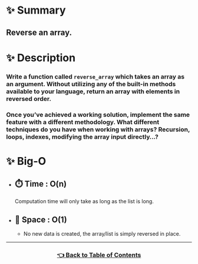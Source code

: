 # ✨ Summary
## Reverse an array.

# ✨ Description
### Write a function called `reverse_array` which takes an array as an argument. Without utilizing any of the built-in methods available to your language, return an array with elements in reversed order.

### Once you’ve achieved a working solution, implement the same feature with a different methodology. What different techniques do you have when working with arrays? Recursion, loops, indexes, modifying the array input directly…?

# ✨ Big-O
  - ## ⏱️ Time : O(n)
    Computation time will only take as long as the list is long.
  - ## 💾 Space : O(1)
    - No new data is created, the array/list is simply reversed in place.

-------------------------------------

<h3 align="center"><a href="../../../table_of_contents.md">👈 Back to Table of Contents</a></h3>